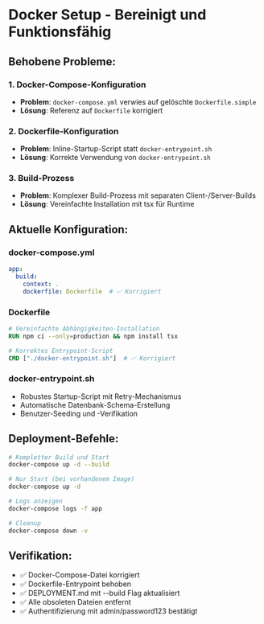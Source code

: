 # Docker Setup - Bereinigt und Funktionsfähig

## Behobene Probleme:

### 1. Docker-Compose-Konfiguration
- **Problem**: `docker-compose.yml` verwies auf gelöschte `Dockerfile.simple`
- **Lösung**: Referenz auf `Dockerfile` korrigiert

### 2. Dockerfile-Konfiguration
- **Problem**: Inline-Startup-Script statt `docker-entrypoint.sh`
- **Lösung**: Korrekte Verwendung von `docker-entrypoint.sh`

### 3. Build-Prozess
- **Problem**: Komplexer Build-Prozess mit separaten Client-/Server-Builds
- **Lösung**: Vereinfachte Installation mit tsx für Runtime

## Aktuelle Konfiguration:

### docker-compose.yml
```yaml
app:
  build: 
    context: .
    dockerfile: Dockerfile  # ✅ Korrigiert
```

### Dockerfile
```dockerfile
# Vereinfachte Abhängigkeiten-Installation
RUN npm ci --only=production && npm install tsx

# Korrektes Entrypoint-Script
CMD ["./docker-entrypoint.sh"]  # ✅ Korrigiert
```

### docker-entrypoint.sh
- Robustes Startup-Script mit Retry-Mechanismus
- Automatische Datenbank-Schema-Erstellung
- Benutzer-Seeding und -Verifikation

## Deployment-Befehle:

```bash
# Kompletter Build und Start
docker-compose up -d --build

# Nur Start (bei vorhandenem Image)
docker-compose up -d

# Logs anzeigen
docker-compose logs -f app

# Cleanup
docker-compose down -v
```

## Verifikation:
- ✅ Docker-Compose-Datei korrigiert
- ✅ Dockerfile-Entrypoint behoben
- ✅ DEPLOYMENT.md mit --build Flag aktualisiert
- ✅ Alle obsoleten Dateien entfernt
- ✅ Authentifizierung mit admin/password123 bestätigt